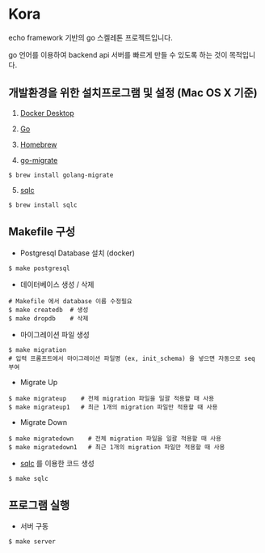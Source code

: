 # Kora

echo framework 기반의 go 스켈레톤 프로젝트입니다. 

go 언어를 이용하여 backend api 서버를 빠르게 만들 수 있도록 하는 것이 목적입니다.

## 개발환경을 위한 설치프로그램 및 설정 (Mac OS X 기준)

1. [Docker Desktop](https://www.docker.com/products/docker-desktop)

2. [Go](https://golang.org/)

3. [Homebrew](https://brew.sh/index_ko)

4. [go-migrate](https://github.com/golang-migrate/migrate)

```shell
$ brew install golang-migrate
```

5. [sqlc](https://sqlc.dev/)

```shell
$ brew install sqlc
```

## Makefile 구성

- Postgresql Database 설치 (docker)

```shell
$ make postgresql
```

- 데이터베이스 생성 / 삭제

```shell
# Makefile 에서 database 이름 수정필요
$ make createdb  # 생성
$ make dropdb    # 삭제
```

- 마이그레이션 파일 생성

```shell
$ make migration
# 입력 프롬프트에서 마이그레이션 파일명 (ex, init_schema) 을 넣으면 자동으로 seq 부여
```

- Migrate Up

```shell
$ make migrateup    # 전체 migration 파일을 일괄 적용할 때 사용
$ make migrateup1   # 최근 1개의 migration 파일만 적용할 때 사용
```

- Migrate Down

```shell
$ make migratedown    # 전체 migration 파일을 일괄 적용할 때 사용
$ make migratedown1   # 최근 1개의 migration 파일만 적용할 때 사용
```

- [sqlc](https://sqlc.dev/) 를 이용한 코드 생성

```shell
$ make sqlc
```

## 프로그램 실행

- 서버 구동

```shell
$ make server
```
